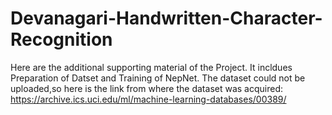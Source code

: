 # Devanagari-Handwritten-Character-Recognition
Here are the additional supporting material of the Project.
It incldues Preparation of Datset and Training of NepNet. 
The dataset could not be uploaded,so here is the link from where the dataset was acquired: https://archive.ics.uci.edu/ml/machine-learning-databases/00389/
